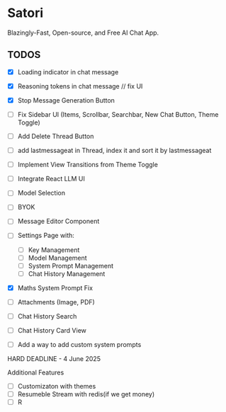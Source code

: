 # Satori

Blazingly-Fast, Open-source, and Free AI Chat App.

## TODOS

- [x] Loading indicator in chat message
- [x] Reasoning tokens in chat message // fix UI
- [x] Stop Message Generation Button
- [ ] Fix Sidebar UI (Items, Scrollbar, Searchbar, New Chat Button, Theme Toggle)
- [ ] Add Delete Thread Button
- [ ] add lastmessageat in Thread, index it and sort it by lastmessageat
- [ ] Implement View Transitions from Theme Toggle
- [ ] Integrate React LLM UI
- [ ] Model Selection
- [ ] BYOK
- [ ] Message Editor Component
- [ ] Settings Page with:

  - [ ] Key Management
  - [ ] Model Management
  - [ ] System Prompt Management
  - [ ] Chat History Management

- [x] Maths System Prompt Fix
- [ ] Attachments (Image, PDF)
- [ ] Chat History Search
- [ ] Chat History Card View
- [ ] Add a way to add custom system prompts

HARD DEADLINE - 4 June 2025

Additional Features

- [ ] Customizaton with themes
- [ ] Resumeble Stream with redis(if we get money)
- [ ] R
